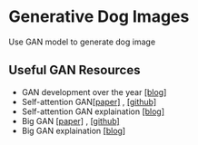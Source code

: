# Generative Dog Images
Use GAN model to generate dog image

## Useful GAN Resources
+ GAN development over the year [[blog]](https://kexue.fm/archives/6549) 
+ Self-attention GAN[[paper]](https://arxiv.org/pdf/1805.08318.pdf) , [[github]](https://github.com/heykeetae/Self-Attention-GAN)
+ Self-attention GAN explaination [[blog]](https://www.paperweekly.site/papers/notes/414) 
+ Big GAN [[paper]](https://arxiv.org/pdf/1809.11096v2.pdf) , [[github]](https://github.com/ajbrock/BigGAN-PyTorch)
+ Big GAN explaination [[blog]](https://www.jiqizhixin.com/articles/2018-10-12-9) 
